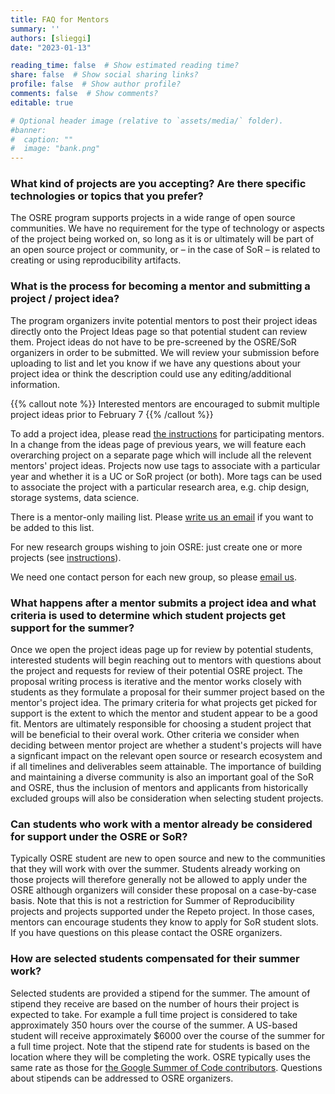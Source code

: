 ```yaml
---
title: FAQ for Mentors
summary: ''
authors: [slieggi]
date: "2023-01-13"

reading_time: false  # Show estimated reading time?
share: false  # Show social sharing links?
profile: false  # Show author profile?
comments: false  # Show comments?
editable: true

# Optional header image (relative to `assets/media/` folder).
#banner:
#  caption: ""
#  image: "bank.png"
---
```


### What kind of projects are you accepting? Are there specific technologies or topics that you prefer?

The OSRE program supports projects in a wide range of open source communities. We have no requirement for the type of technology or aspects of the project being worked on, so long as it is or ultimately will be part of an open source project or community, or – in the case of SoR – is related to creating or using reproducibility artifacts.

### What is the process for becoming a mentor and submitting a project / project idea?

The program organizers invite potential mentors to post their project ideas directly onto the Project Ideas page so that potential student can review them. Project ideas do not have to be pre-screened by the OSRE/SoR organizers in order to be submitted. We will review your submission before uploading to list and let you know if we have any questions about your project idea or think the description could use any editing/additional information. 

{{% callout note %}}
Interested mentors are encouraged to submit multiple project ideas prior to February 7
{{% /callout %}}

To add a project idea, please read [the instructions](/osredocs/formentors) for participating mentors. In a change from the ideas page of previous years, we will feature each overarching project on a separate page which will include all the relevent mentors' project ideas. Projects now use tags to associate with a particular year and whether it is a UC or SoR project (or both). More tags can be used to associate the project with a particular research area, e.g. chip design, storage systems, data science.

There is a mentor-only mailing list. Please [write us an email](mailto:ospo-info-group@ucsc.edu) if you want to be added to this list.

For new research groups wishing to join OSRE: just create one or more projects (see [instructions](/osredocs/formentors)). 

We need one contact person for each new group, so please [email us](mailto:ospo-info-group@ucsc.edu).

### What happens after a mentor submits a project idea and what criteria is used to determine which student projects get support for the summer?

Once we open the project ideas page up for review by potential students, interested students will begin reaching out to mentors with questions about the project and requests for review of their potential OSRE project. The proposal writing process is iterative and the mentor works closely with students as they formulate a proposal for their summer project based on the mentor's project idea. 
The primary criteria for what projects get picked for support is the extent to which the mentor and student appear to be a good fit. Mentors are ultimately responsible for choosing a student project that will be beneficial to their overal work. Other criteria we consider when deciding between mentor project are whether a student's projects will have a signficant impact on the relevant open source or research ecosystem and if all timelines and deliverables seem attainable. The importance of building and maintaining a diverse community is also an important goal of the SoR and OSRE, thus the inclusion of mentors and applicants from historically excluded groups will also be consideration when selecting student projects.

### Can students who work with a mentor already be considered for support under the OSRE or SoR?
Typically OSRE student are new to open source and new to the communities that they will work with over the summer. Students already working on those projects will therefore generally not be allowed to apply under the OSRE although organizers will consider these proposal on a case-by-case basis. 
Note that this is not a restriction for Summer of Reproducibility projects and projects supported under the Repeto project. In those cases, mentors can encourage students they know to apply for SoR student slots. If you have questions on this please contact the OSRE organizers. 

### How are selected students compensated for their summer work?

Selected students are provided a stipend for the summer. The amount of stipend they receive are based on the number of hours their project is expected to take. For example a full time project is considered to take approximately 350 hours over the course of the summer. A US-based student will receive approximately $6000 over the course of the summer for a full time project. Note that the stipend rate for students is based on the location where they will be completing the work. OSRE typically uses the same rate as those for [the Google Summer of Code contributors](https://developers.google.com/open-source/gsoc/help/student-stipends). Questions about stipends can be addressed to OSRE organizers.